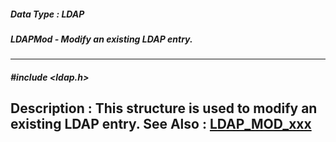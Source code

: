 ##### Data Type : LDAP
##### LDAPMod - Modify an existing LDAP entry.
---
##### #include <ldap.h>
**Description :**
This structure is used to modify an existing LDAP entry.
**See Also :**
[LDAP_MOD_xxx](D:/md_files/LDAP_MOD_xxx.md)
---
